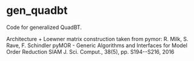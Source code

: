 # gen_quadbt
Code for generalized QuadBT.

Architecture + Loewner matrix construction taken from pymor:
R. Milk, S. Rave, F. Schindler
pyMOR - Generic Algorithms and Interfaces for Model Order Reduction
SIAM J. Sci. Comput., 38(5), pp. S194--S216, 2016
